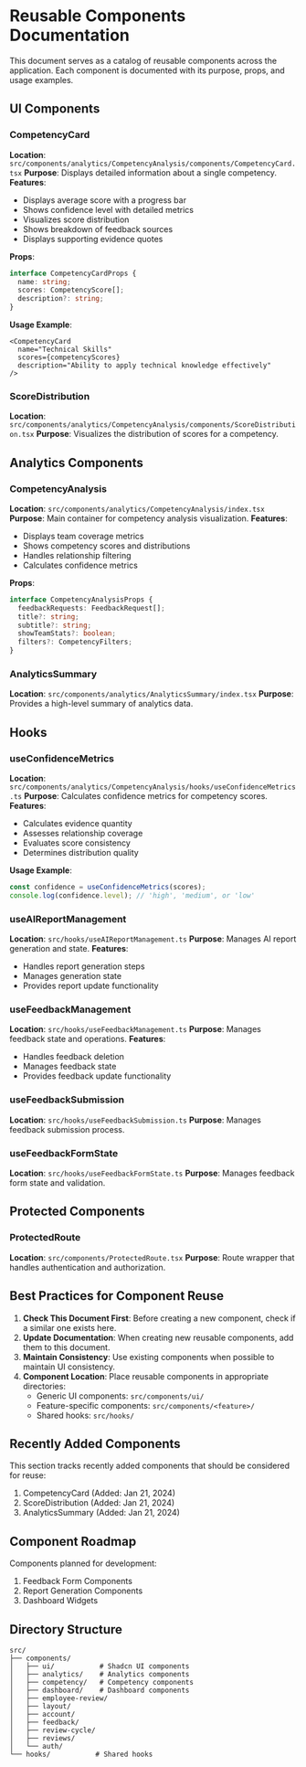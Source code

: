 # Reusable Components Documentation

This document serves as a catalog of reusable components across the application. Each component is documented with its purpose, props, and usage examples.

## UI Components

### CompetencyCard
**Location**: `src/components/analytics/CompetencyAnalysis/components/CompetencyCard.tsx`
**Purpose**: Displays detailed information about a single competency.
**Features**:
- Displays average score with a progress bar
- Shows confidence level with detailed metrics
- Visualizes score distribution
- Shows breakdown of feedback sources
- Displays supporting evidence quotes

**Props**:
```typescript
interface CompetencyCardProps {
  name: string;
  scores: CompetencyScore[];
  description?: string;
}
```

**Usage Example**:
```tsx
<CompetencyCard
  name="Technical Skills"
  scores={competencyScores}
  description="Ability to apply technical knowledge effectively"
/>
```

### ScoreDistribution
**Location**: `src/components/analytics/CompetencyAnalysis/components/ScoreDistribution.tsx`
**Purpose**: Visualizes the distribution of scores for a competency.

## Analytics Components

### CompetencyAnalysis
**Location**: `src/components/analytics/CompetencyAnalysis/index.tsx`
**Purpose**: Main container for competency analysis visualization.
**Features**:
- Displays team coverage metrics
- Shows competency scores and distributions
- Handles relationship filtering
- Calculates confidence metrics

**Props**:
```typescript
interface CompetencyAnalysisProps {
  feedbackRequests: FeedbackRequest[];
  title?: string;
  subtitle?: string;
  showTeamStats?: boolean;
  filters?: CompetencyFilters;
}
```

### AnalyticsSummary
**Location**: `src/components/analytics/AnalyticsSummary/index.tsx`
**Purpose**: Provides a high-level summary of analytics data.

## Hooks

### useConfidenceMetrics
**Location**: `src/components/analytics/CompetencyAnalysis/hooks/useConfidenceMetrics.ts`
**Purpose**: Calculates confidence metrics for competency scores.
**Features**:
- Calculates evidence quantity
- Assesses relationship coverage
- Evaluates score consistency
- Determines distribution quality

**Usage Example**:
```typescript
const confidence = useConfidenceMetrics(scores);
console.log(confidence.level); // 'high', 'medium', or 'low'
```

### useAIReportManagement
**Location**: `src/hooks/useAIReportManagement.ts`
**Purpose**: Manages AI report generation and state.
**Features**:
- Handles report generation steps
- Manages generation state
- Provides report update functionality

### useFeedbackManagement
**Location**: `src/hooks/useFeedbackManagement.ts`
**Purpose**: Manages feedback state and operations.
**Features**:
- Handles feedback deletion
- Manages feedback state
- Provides feedback update functionality

### useFeedbackSubmission
**Location**: `src/hooks/useFeedbackSubmission.ts`
**Purpose**: Manages feedback submission process.

### useFeedbackFormState
**Location**: `src/hooks/useFeedbackFormState.ts`
**Purpose**: Manages feedback form state and validation.

## Protected Components

### ProtectedRoute
**Location**: `src/components/ProtectedRoute.tsx`
**Purpose**: Route wrapper that handles authentication and authorization.

## Best Practices for Component Reuse

1. **Check This Document First**: Before creating a new component, check if a similar one exists here.
2. **Update Documentation**: When creating new reusable components, add them to this document.
3. **Maintain Consistency**: Use existing components when possible to maintain UI consistency.
4. **Component Location**: Place reusable components in appropriate directories:
   - Generic UI components: `src/components/ui/`
   - Feature-specific components: `src/components/<feature>/`
   - Shared hooks: `src/hooks/`

## Recently Added Components

This section tracks recently added components that should be considered for reuse:

1. CompetencyCard (Added: Jan 21, 2024)
2. ScoreDistribution (Added: Jan 21, 2024)
3. AnalyticsSummary (Added: Jan 21, 2024)

## Component Roadmap

Components planned for development:

1. Feedback Form Components
2. Report Generation Components
3. Dashboard Widgets

## Directory Structure

```
src/
├── components/
│   ├── ui/           # Shadcn UI components
│   ├── analytics/    # Analytics components
│   ├── competency/   # Competency components
│   ├── dashboard/    # Dashboard components
│   ├── employee-review/
│   ├── layout/
│   ├── account/
│   ├── feedback/
│   ├── review-cycle/
│   ├── reviews/
│   └── auth/
└── hooks/           # Shared hooks
``` 
